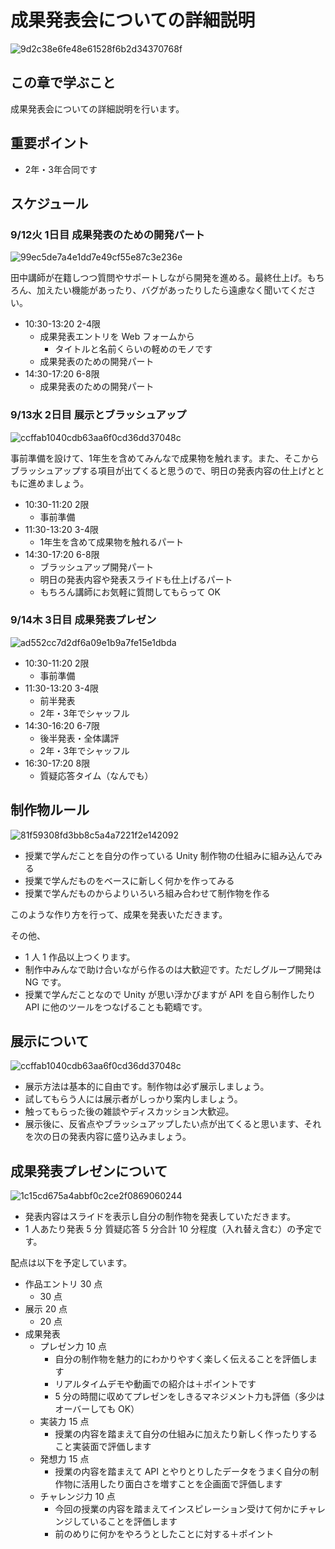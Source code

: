 # 成果発表会についての詳細説明

![9d2c38e6fe48e61528f6b2d34370768f](https://i.gyazo.com/9d2c38e6fe48e61528f6b2d34370768f.png)

## この章で学ぶこと

成果発表会についての詳細説明を行います。

## 重要ポイント

- 2年・3年合同です

## スケジュール

### 9/12火 1日目 成果発表のための開発パート

![99ec5de7a4e1dd7e49cf55e87c3e236e](https://i.gyazo.com/99ec5de7a4e1dd7e49cf55e87c3e236e.png)

田中講師が在籍しつつ質問やサポートしながら開発を進める。最終仕上げ。もちろん、加えたい機能があったり、バグがあったりしたら遠慮なく聞いてください。

- 10:30-13:20 2-4限
  - 成果発表エントリを Web フォームから
    - タイトルと名前くらいの軽めのモノです
  - 成果発表のための開発パート
- 14:30-17:20 6-8限
  - 成果発表のための開発パート

### 9/13水 2日目 展示とブラッシュアップ

![ccffab1040cdb63aa6f0cd36dd37048c](https://i.gyazo.com/ccffab1040cdb63aa6f0cd36dd37048c.png)

事前準備を設けて、1年生を含めてみんなで成果物を触れます。また、そこからブラッシュアップする項目が出てくると思うので、明日の発表内容の仕上げとともに進めましょう。

- 10:30-11:20 2限
  - 事前準備
- 11:30-13:20 3-4限
  - 1年生を含めて成果物を触れるパート
- 14:30-17:20 6-8限
  - ブラッシュアップ開発パート
  - 明日の発表内容や発表スライドも仕上げるパート
  - もちろん講師にお気軽に質問してもらって OK

### 9/14木 3日目 成果発表プレゼン

![ad552cc7d2df6a09e1b9a7fe15e1dbda](https://i.gyazo.com/ad552cc7d2df6a09e1b9a7fe15e1dbda.png)

- 10:30-11:20 2限
  - 事前準備
- 11:30-13:20 3-4限
  - 前半発表
  - 2年・3年でシャッフル
- 14:30-16:20 6-7限
  - 後半発表・全体講評
  - 2年・3年でシャッフル
- 16:30-17:20 8限
  - 質疑応答タイム（なんでも）

## 制作物ルール

![81f59308fd3bb8c5a4a7221f2e142092](https://i.gyazo.com/81f59308fd3bb8c5a4a7221f2e142092.png)

- 授業で学んだことを自分の作っている Unity 制作物の仕組みに組み込んでみる
- 授業で学んだものをベースに新しく何かを作ってみる
- 授業で学んだものからよりいろいろ組み合わせて制作物を作る

このような作り方を行って、成果を発表いただきます。

その他、

- 1 人 1 作品以上つくります。
- 制作中みんなで助け合いながら作るのは大歓迎です。ただしグループ開発は NG です。
- 授業で学んだことなので Unity が思い浮かびますが API を自ら制作したり API に他のツールをつなげることも範疇です。

## 展示について

![ccffab1040cdb63aa6f0cd36dd37048c](https://i.gyazo.com/ccffab1040cdb63aa6f0cd36dd37048c.png)

- 展示方法は基本的に自由です。制作物は必ず展示しましょう。
- 試してもらう人には展示者がしっかり案内しましょう。
- 触ってもらった後の雑談やディスカッション大歓迎。
- 展示後に、反省点やブラッシュアップしたい点が出てくると思います、それを次の日の発表内容に盛り込みましょう。

## 成果発表プレゼンについて

![1c15cd675a4abbf0c2ce2f0869060244](https://i.gyazo.com/1c15cd675a4abbf0c2ce2f0869060244.png)

- 発表内容はスライドを表示し自分の制作物を発表していただきます。
- 1 人あたり発表 5 分 質疑応答 5 分合計 10 分程度（入れ替え含む）の予定です。

配点は以下を予定しています。

- 作品エントリ 30 点
  - 30 点
- 展示 20 点
  - 20 点
- 成果発表
  - プレゼン力 10 点
    - 自分の制作物を魅力的にわかりやすく楽しく伝えることを評価します
    - リアルタイムデモや動画での紹介は＋ポイントです
    - 5 分の時間に収めてプレゼンをしきるマネジメント力も評価（多少はオーバーしても OK）
  - 実装力 15 点
    - 授業の内容を踏まえて自分の仕組みに加えたり新しく作ったりすること実装面で評価します
  - 発想力 15 点
    - 授業の内容を踏まえて API とやりとりしたデータをうまく自分の制作物に活用したり面白さを増すことを企画面で評価します
  - チャレンジ力 10 点
    - 今回の授業の内容を踏まえてインスピレーション受けて何かにチャレンジしていることを評価します
    - 前のめりに何かをやろうとしたことに対する＋ポイント